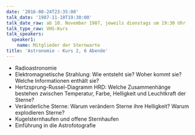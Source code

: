 ```yaml
---
date: '2016-08-24T23:35:00'
talk_date: '1987-11-10T19:30:00'
talk_date_raw: ab 10. November 1987, jeweils dienstags um 19:30 Uhr
talk_type_raw: VHS-Kurs
talk_speakers:
  speaker1:
    name: Mitglieder der Sternwarte
title: 'Astronomie - Kurs 2, 6 Abende'
---
```

- Radioastronomie
- Elektromagnetische Strahlung: Wie entsteht sie? Woher kommt sie? Welche Informationen enthält sie?
- Hertzsprung-Russel-Diagramm HRD: Welche Zusammenhänge bestehen zwischen Temperatur, Farbe, Helligkeit und Leuchtkraft der Sterne?
- Veränderliche Sterne: Warum verändern Sterne ihre Helligkeit? Warum explodieren Sterne?
- Kugelsternhaufen und offene Sternhaufen
- Einführung in die Astrofotografie